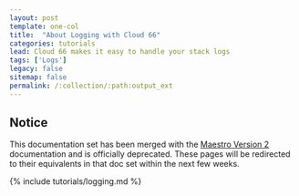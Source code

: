 ```yaml
---
layout: post
template: one-col
title:  "About Logging with Cloud 66"
categories: tutorials
lead: Cloud 66 makes it easy to handle your stack logs
tags: ['Logs']
legacy: false
sitemap: false
permalink: /:collection/:path:output_ext
---
```


## Notice
<div class="notice notice-warning"><p>This documentation set has been merged with the <a href="/maestro/">Maestro Version 2</a> documentation and is officially deprecated. These pages will be redirected to their equivalents in that doc set within the next few weeks.</p></div>

{% include tutorials/logging.md %}